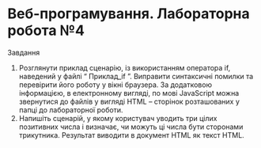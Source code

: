 # Веб-програмування. Лабораторна робота №4

Завдання
1. Розглянути приклад сценарію, із використанням оператора if, наведений у файлі “ Приклад_if ”. Виправити синтаксичні помилки та перевірити його роботу у вікні браузера. За додатковою інформацією, в електронному вигляді, по мові JavaScript можна звернутися до файлів у вигляді HTML – сторінок розташованих у папці до лабораторної роботи.
2. Напишіть сценарій, у якому користувач уводить три цілих позитивних числа і визначає, чи можуть ці числа бути сторонами трикутника. Результат виводити в документ HTML як текст HTML.
